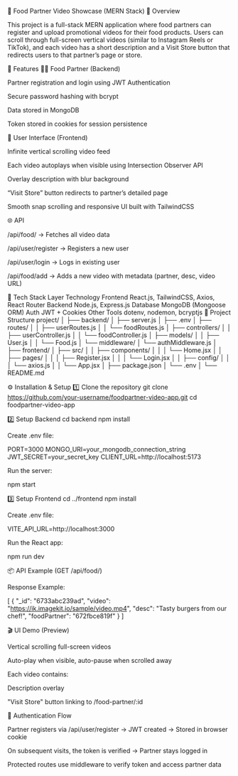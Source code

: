🍔 Food Partner Video Showcase (MERN Stack)
📌 Overview

This project is a full-stack MERN application where food partners can register and upload promotional videos for their food products.
Users can scroll through full-screen vertical videos (similar to Instagram Reels or TikTok), and each video has a short description and a Visit Store button that redirects users to that partner’s page or store.

🚀 Features
👨‍🍳 Food Partner (Backend)

Partner registration and login using JWT Authentication

Secure password hashing with bcrypt

Data stored in MongoDB

Token stored in cookies for session persistence

🍿 User Interface (Frontend)

Infinite vertical scrolling video feed

Each video autoplays when visible using Intersection Observer API

Overlay description with blur background

“Visit Store” button redirects to partner’s detailed page

Smooth snap scrolling and responsive UI built with TailwindCSS

🌐 API

/api/food/ → Fetches all video data

/api/user/register → Registers a new user

/api/user/login → Logs in existing user

/api/food/add → Adds a new video with metadata (partner, desc, video URL)

🧩 Tech Stack
Layer	Technology
Frontend	React.js, TailwindCSS, Axios, React Router
Backend	Node.js, Express.js
Database	MongoDB (Mongoose ORM)
Auth	JWT + Cookies
Other Tools	dotenv, nodemon, bcryptjs
📁 Project Structure
project/
│
├── backend/
│   ├── server.js
│   ├── .env
│   ├── routes/
│   │   ├── userRoutes.js
│   │   └── foodRoutes.js
│   ├── controllers/
│   │   ├── userController.js
│   │   └── foodController.js
│   ├── models/
│   │   ├── User.js
│   │   └── Food.js
│   └── middleware/
│       └── authMiddleware.js
│
├── frontend/
│   ├── src/
│   │   ├── components/
│   │   │   └── Home.jsx
│   │   ├── pages/
│   │   │   ├── Register.jsx
│   │   │   └── Login.jsx
│   │   ├── config/
│   │   │   └── axios.js
│   │   └── App.jsx
│   ├── package.json
│   └── .env
│
└── README.md

⚙️ Installation & Setup
1️⃣ Clone the repository
git clone https://github.com/your-username/foodpartner-video-app.git
cd foodpartner-video-app

2️⃣ Setup Backend
cd backend
npm install


Create .env file:

PORT=3000
MONGO_URI=your_mongodb_connection_string
JWT_SECRET=your_secret_key
CLIENT_URL=http://localhost:5173


Run the server:

npm start

3️⃣ Setup Frontend
cd ../frontend
npm install


Create .env file:

VITE_API_URL=http://localhost:3000


Run the React app:

npm run dev

📦 API Example (GET /api/food/)

Response Example:

[
  {
    "_id": "6733abc239ad",
    "video": "https://ik.imagekit.io/sample/video.mp4",
    "desc": "Tasty burgers from our chef!",
    "foodPartner": "672fbce819f"
  }
]

🎬 UI Demo (Preview)

Vertical scrolling full-screen videos

Auto-play when visible, auto-pause when scrolled away

Each video contains:

Description overlay

"Visit Store" button linking to /food-partner/:id

🔐 Authentication Flow

Partner registers via /api/user/register → JWT created → Stored in browser cookie

On subsequent visits, the token is verified → Partner stays logged in

Protected routes use middleware to verify token and access partner data


